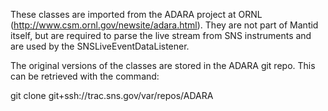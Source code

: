 These classes are imported from the ADARA project at ORNL (http://www.csm.ornl.gov/newsite/adara.html).
They are not part of Mantid itself, but are required to parse the live stream from SNS instruments and are used by the SNSLiveEventDataListener.

The original versions of the classes are stored in the ADARA git repo.  This can be retrieved with the command:

git clone git+ssh://trac.sns.gov/var/repos/ADARA
